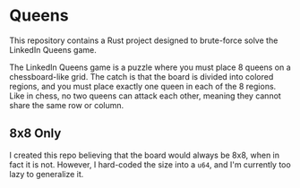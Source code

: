 # Queens

This repository contains a Rust project designed to brute-force solve the LinkedIn Queens game.

The LinkedIn Queens game is a puzzle where you must place 8 queens on a chessboard-like grid. The catch is that the board is divided into colored regions, and you must place exactly one queen in each of the 8 regions. Like in chess, no two queens can attack each other, meaning they cannot share the same row or column.

## 8x8 Only
I created this repo believing that the board would always be 8x8, when in fact it is not. However, I hard-coded the size into a `u64`, and I'm currently too lazy to generalize it.
